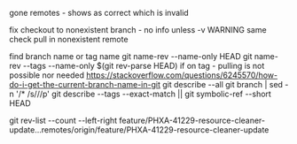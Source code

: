 gone remotes - shows as correct which is invalid

fix checkout to nonexistent branch - no info unless -v WARNING
same check pull in nonexistent remote

find branch name or tag name
git name-rev --name-only HEAD
git name-rev --tags --name-only $(git rev-parse HEAD)
if on tag - pulling is not possible nor needed
https://stackoverflow.com/questions/6245570/how-do-i-get-the-current-branch-name-in-git
git describe --all
git branch | sed -n '/\* /s///p'
git describe --tags --exact-match || git symbolic-ref --short HEAD


git rev-list --count --left-right feature/PHXA-41229-resource-cleaner-update...remotes/origin/feature/PHXA-41229-resource-cleaner-update


